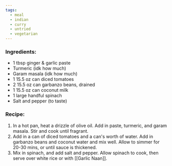 ```yaml
---
tags:
  - meal
  - indian
  - curry
  - untried
  - vegetarian
---
```

### Ingredients:
- 1 tbsp ginger & garlic paste
- Turmeric (idk how much)
- Garam masala (idk how much)
- 1 15.5 oz can diced tomatoes
- 2 15.5 oz can garbanzo beans, drained
- 1 15.5 oz can coconut milk 
- 1 large handful spinach
- Salt and pepper (to taste)

### Recipe:
1. In a hot pan, heat a drizzle of olive oil. Add in paste, turmeric, and garam masala. Stir and cook until fragrant. 
2. Add in a can of diced tomatoes and a can's worth of water. Add in garbanzo beans and coconut water and mix well. Allow to simmer for 20-30 mins, or until sauce is thickened. 
3. Mix in spinach, and add salt and pepper. Allow spinach to cook, then serve over white rice or with [[Garlic Naan]]. 